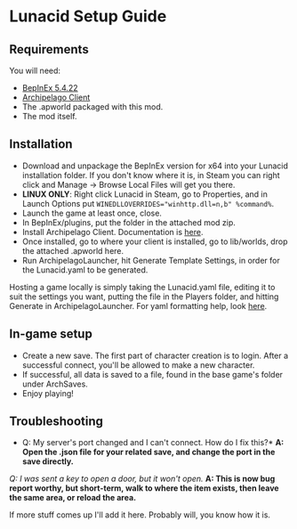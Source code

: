 # Lunacid Setup Guide
## Requirements

You will need:
- [BepInEx 5.4.22](https://github.com/BepInEx/BepInEx/releases/tag/v5.4.22)
- [Archipelago Client](https://github.com/ArchipelagoMW/Archipelago/releases/tag/0.4.4)
- The .apworld packaged with this mod.
- The mod itself.

## Installation

- Download and unpackage the BepInEx version for x64 into your Lunacid installation folder.  If you don't know where it is, in Steam you can right click and Manage -> Browse Local Files will get you there.
- **LINUX ONLY**: Right click Lunacid in Steam, go to Properties, and in Launch Options put `WINEDLLOVERRIDES="winhttp.dll=n,b" %command%`.
- Launch the game at least once, close.
- In BepInEx/plugins, put the folder in the attached mod zip.
- Install Archipelago Client.  Documentation is [here](https://archipelago.gg/tutorial/Archipelago/setup/en).
- Once installed, go to where your client is installed, go to lib/worlds, drop the attached .apworld here.
- Run ArchipelagoLauncher, hit Generate Template Settings, in order for the Lunacid.yaml to be generated.

Hosting a game locally is simply taking the Lunacid.yaml file, editing it to suit the settings you want, putting the file in the Players folder, and hitting Generate in ArchipelagoLauncher.  For yaml formatting help, look [here](https://archipelago.gg/tutorial/Archipelago/advanced_settings/en).

## In-game setup

- Create a new save.  The first part of character creation is to login.  After a successful connect, you'll be allowed to make a new character. 
- If successful, all data is saved to a file, found in the base game's folder under ArchSaves.
- Enjoy playing!

## Troubleshooting

* Q: My server's port changed and I can't connect.  How do I fix this?*
**A: Open the .json file for your related save, and change the port in the save directly.**

*Q: I was sent a key to open a door, but it won't open.*
**A: This is now bug report worthy, but short-term, walk to where the item exists, then leave the same area, or reload the area.**

If more stuff comes up I'll add it here.  Probably will, you know how it is.
